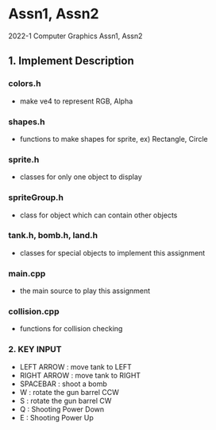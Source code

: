 # **Assn1, Assn2**
2022-1 Computer Graphics Assn1, Assn2

## 1. Implement Description 

### colors.h 
- make ve4 to represent RGB, Alpha
### shapes.h 
- functions to make shapes for sprite, ex) Rectangle, Circle
### sprite.h 
- classes for only one object to display
### spriteGroup.h 
- class for object which can contain other objects
### tank.h, bomb.h, land.h 
- classes for special objects to implement this assignment
### main.cpp 
- the main source to play this assignment
### collision.cpp
- functions for collision checking

### 2. KEY INPUT

- LEFT ARROW : move tank to LEFT
- RIGHT ARROW : move tank to RIGHT
- SPACEBAR : shoot a bomb
- W : rotate the gun barrel CCW
- S : rotate the gun barrel CW
- Q : Shooting Power Down 
- E : Shooting Power Up